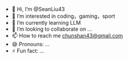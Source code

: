 - 👋 Hi, I’m @SeanLiu43
- 👀 I’m interested in coding，gaming，sport
- 🌱 I’m currently learning LLM
- 💞️ I’m looking to collaborate on ...
- 📫 How to reach me chunshan43@gmail.com
- 😄 Pronouns: ...
- ⚡ Fun fact: ...

<!---
SeanLiu43/SeanLiu43 is a ✨ special ✨ repository because its `README.md` (this file) appears on your GitHub profile.
You can click the Preview link to take a look at your changes.
--->
